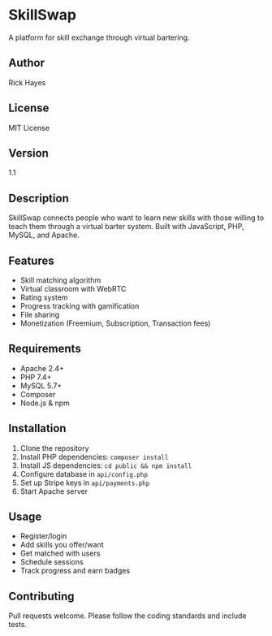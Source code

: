 # SkillSwap
A platform for skill exchange through virtual bartering.

## Author
Rick Hayes

## License
MIT License

## Version
1.1

## Description
SkillSwap connects people who want to learn new skills with those willing to teach them through a virtual barter system. Built with JavaScript, PHP, MySQL, and Apache.

## Features
- Skill matching algorithm
- Virtual classroom with WebRTC
- Rating system
- Progress tracking with gamification
- File sharing
- Monetization (Freemium, Subscription, Transaction fees)

## Requirements
- Apache 2.4+
- PHP 7.4+
- MySQL 5.7+
- Composer
- Node.js & npm

## Installation
1. Clone the repository
2. Install PHP dependencies: `composer install`
3. Install JS dependencies: `cd public && npm install`
4. Configure database in `api/config.php`
5. Set up Stripe keys in `api/payments.php`
6. Start Apache server

## Usage
- Register/login
- Add skills you offer/want
- Get matched with users
- Schedule sessions
- Track progress and earn badges

## Contributing
Pull requests welcome. Please follow the coding standards and include tests.
